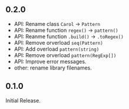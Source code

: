 ## 0.2.0

- API: Rename class `Carol` -> `Pattern`
- API: Rename function `regex()` -> `pattern()`
- API: Reanme function `.build()` -> `.toRegex()`
- API: Remove orverload `seq(Pattern)`
- API: Add overload `pattern(string)`
- API: Remove orverload `pattern(RegExp[])`
- API: Improve error messages.
- other: rename library filenames.

## 0.1.0

Initial Release.
